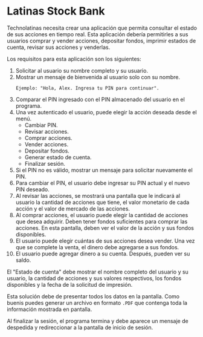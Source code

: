 # Latinas Stock Bank

Technolatinas necesita crear una aplicación que permita consultar el estado de sus acciones en tiempo real. Esta aplicación debería permitirles a sus usuarios comprar y vender acciones, depositar fondos, imprimir estados de cuenta, revisar sus acciones y venderlas.

Los requisitos para esta aplicación son los siguientes:

1. Solicitar al usuario su nombre completo y su usuario.
2. Mostrar un mensaje de bienvenida al usuario solo con su nombre. 
    ```
    Ejemplo: "Hola, Alex. Ingresa tu PIN para continuar". 
    ```
3. Comparar el PIN ingresado con el PIN almacenado del usuario en el programa.
4. Una vez autenticado el usuario, puede elegir la acción deseada desde el menú.
    * Cambiar PIN.
    * Revisar acciones.
    * Comprar acciones.
    * Vender acciones.
    * Depositar fondos.
    * Generar estado de cuenta.
    * Finalizar sesión.
5. Si el PIN no es válido, mostrar un mensaje para solicitar nuevamente el PIN.
6. Para cambiar el PIN, el usuario debe ingresar su PIN actual y el nuevo PIN deseado.
7. Al revisar las acciones, se mostrará una pantalla que le indicará al usuario la cantidad de acciones que tiene, el valor monetario de cada acción y el valor de mercado de las acciones.
8. Al comprar acciones, el usuario puede elegir la cantidad de acciones que desea adquirir. Deben tener fondos suficientes para comprar las acciones. En esta pantalla, deben ver el valor de la acción y sus fondos disponibles.
9. El usuario puede elegir cuántas de sus acciones desea vender. Una vez que se complete la venta, el dinero debe agregarse a sus fondos.
10. El usuario puede agregar dinero a su cuenta. Después, pueden ver su saldo.


El "Estado de cuenta" debe mostrar el nombre completo del usuario y su usuario, la cantidad de acciones y sus valores respectivos, los fondos disponibles y la fecha de la solicitud de impresión. 

Esta solución debe de presentar todos los datos en la pantalla. Como buenis puedes generar un archivo en formato `.PDF` que contenga toda la información mostrada en pantalla.

Al finalizar la sesión, el programa termina y debe aparece un mensaje de despedida y redireccionar a la pantalla de inicio de sesión.

